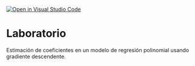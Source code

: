 [![Open in Visual Studio Code](https://classroom.github.com/assets/open-in-vscode-718a45dd9cf7e7f842a935f5ebbe5719a5e09af4491e668f4dbf3b35d5cca122.svg)](https://classroom.github.com/online_ide?assignment_repo_id=12963072&assignment_repo_type=AssignmentRepo)
# Laboratorio

Estimación de coeficientes en un modelo de regresión polinomial usando gradiente descendente.
